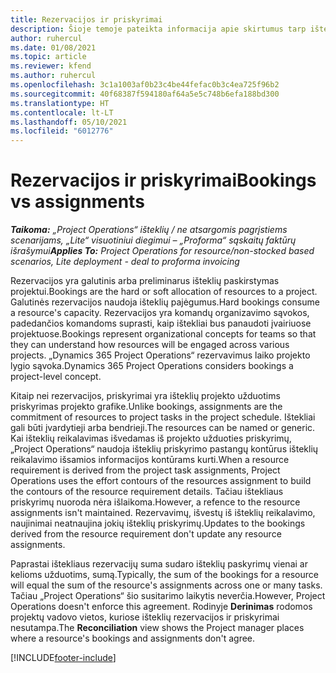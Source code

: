 ```yaml
---
title: Rezervacijos ir priskyrimai
description: Šioje temoje pateikta informacija apie skirtumus tarp išteklių rezervavimų ir išteklių priskyrimų.
author: ruhercul
ms.date: 01/08/2021
ms.topic: article
ms.reviewer: kfend
ms.author: ruhercul
ms.openlocfilehash: 3c1a1003af0b23c4be44fefac0b3c4ea725f96b2
ms.sourcegitcommit: 40f68387f594180af64a5e5c748b6efa188bd300
ms.translationtype: HT
ms.contentlocale: lt-LT
ms.lasthandoff: 05/10/2021
ms.locfileid: "6012776"
---
```

# <a name="bookings-vs-assignments"></a><span data-ttu-id="d8359-103">Rezervacijos ir priskyrimai</span><span class="sxs-lookup"><span data-stu-id="d8359-103">Bookings vs assignments</span></span>

<span data-ttu-id="d8359-104">_**Taikoma:** „Project Operations“ išteklių / ne atsargomis pagrįstiems scenarijams, „Lite“ visuotiniui diegimui – „Proforma“ sąskaitų faktūrų išrašymui_</span><span class="sxs-lookup"><span data-stu-id="d8359-104">_**Applies To:** Project Operations for resource/non-stocked based scenarios, Lite deployment - deal to proforma invoicing_</span></span>

<span data-ttu-id="d8359-105">Rezervacijos yra galutinis arba preliminarus išteklių paskirstymas projektui.</span><span class="sxs-lookup"><span data-stu-id="d8359-105">Bookings are the hard or soft allocation of resources to a project.</span></span> <span data-ttu-id="d8359-106">Galutinės rezervacijos naudoja išteklių pajėgumus.</span><span class="sxs-lookup"><span data-stu-id="d8359-106">Hard bookings consume a resource's capacity.</span></span> <span data-ttu-id="d8359-107">Rezervacijos yra komandų organizavimo sąvokos, padedančios komandoms suprasti, kaip ištekliai bus panaudoti įvairiuose projektuose.</span><span class="sxs-lookup"><span data-stu-id="d8359-107">Bookings represent organizational concepts for teams so that they can understand how resources will be engaged across various projects.</span></span> <span data-ttu-id="d8359-108">„Dynamics 365 Project Operations“ rezervavimus laiko projekto lygio sąvoka.</span><span class="sxs-lookup"><span data-stu-id="d8359-108">Dynamics 365 Project Operations considers bookings a project-level concept.</span></span> 

<span data-ttu-id="d8359-109">Kitaip nei rezervacijos, priskyrimai yra išteklių projekto užduotims priskyrimas projekto grafike.</span><span class="sxs-lookup"><span data-stu-id="d8359-109">Unlike bookings, assignments are the commitment of resources to project tasks in the project schedule.</span></span> <span data-ttu-id="d8359-110">Ištekliai gali būti įvardytieji arba bendrieji.</span><span class="sxs-lookup"><span data-stu-id="d8359-110">The resources can be named or generic.</span></span>  <span data-ttu-id="d8359-111">Kai išteklių reikalavimas išvedamas iš projekto užduoties priskyrimų, „Project Operations“ naudoja išteklių priskyrimo pastangų kontūrus išteklių reikalavimo išsamios informacijos kontūrams kurti.</span><span class="sxs-lookup"><span data-stu-id="d8359-111">When a resource requirement is derived from the project task assignments, Project Operations uses the effort contours of the resources assignment to build the contours of the resource requirement details.</span></span> <span data-ttu-id="d8359-112">Tačiau ištekliaus priskyrimų nuoroda nėra išlaikoma.</span><span class="sxs-lookup"><span data-stu-id="d8359-112">However, a refence to the resource assignments isn't maintained.</span></span> <span data-ttu-id="d8359-113">Rezervavimų, išvestų iš išteklių reikalavimo, naujinimai neatnaujina jokių išteklių priskyrimų.</span><span class="sxs-lookup"><span data-stu-id="d8359-113">Updates to the bookings derived from the resource requirement don't update any resource assignments.</span></span>

<span data-ttu-id="d8359-114">Paprastai ištekliaus rezervacijų suma sudaro išteklių paskyrimų vienai ar kelioms užduotims, sumą.</span><span class="sxs-lookup"><span data-stu-id="d8359-114">Typically, the sum of the bookings for a resource will equal the sum of the resource's assignments across one or many tasks.</span></span> <span data-ttu-id="d8359-115">Tačiau „Project Operations“ šio susitarimo laikytis neverčia.</span><span class="sxs-lookup"><span data-stu-id="d8359-115">However, Project Operations doesn't enforce this agreement.</span></span> <span data-ttu-id="d8359-116">Rodinyje **Derinimas** rodomos projektų vadovo vietos, kuriose išteklių rezervacijos ir priskyrimai nesutampa.</span><span class="sxs-lookup"><span data-stu-id="d8359-116">The **Reconciliation** view shows the Project manager places where a resource's bookings and assignments don't agree.</span></span>




[!INCLUDE[footer-include](../includes/footer-banner.md)]